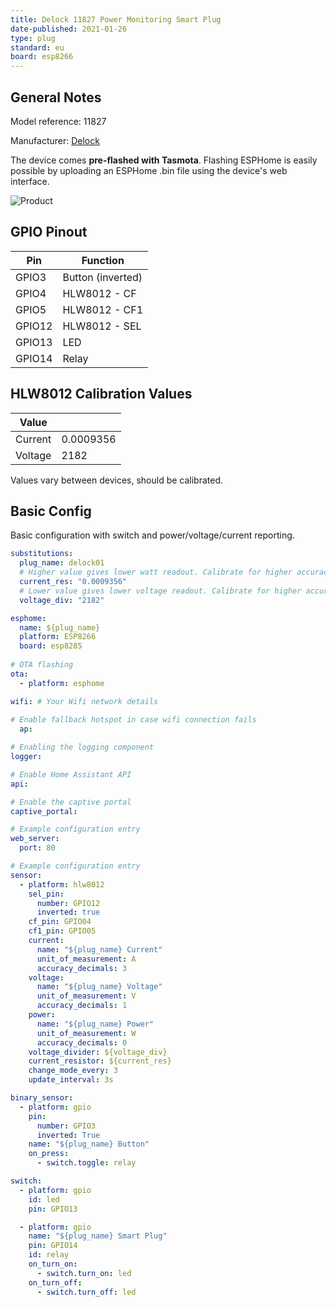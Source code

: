 ```yaml
---
title: Delock 11827 Power Monitoring Smart Plug
date-published: 2021-01-26
type: plug
standard: eu
board: esp8266
---
```


## General Notes

Model reference: 11827

Manufacturer: [Delock](https://www.delock.de/produkte/G_11827/merkmale.html)

The device comes **pre-flashed with Tasmota**.
Flashing ESPHome is easily possible by uploading an ESPHome .bin file using the device's web interface.

![Product](./Delock-11827-Power-Monitoring-Smart-Plug-Box.jpg "Product Image Box")

## GPIO Pinout

| Pin    | Function          |
| ------ | ----------------- |
| GPIO3  | Button (inverted) |
| GPIO4  | HLW8012 - CF      |
| GPIO5  | HLW8012 - CF1     |
| GPIO12 | HLW8012 - SEL     |
| GPIO13 | LED               |
| GPIO14 | Relay             |

## HLW8012 Calibration Values

| Value   |           |
| ------- | --------- |
| Current | 0.0009356 |
| Voltage | 2182      |

Values vary between devices, should be calibrated.

## Basic Config

Basic configuration with switch and power/voltage/current reporting.

```yaml
substitutions:
  plug_name: delock01
  # Higher value gives lower watt readout. Calibrate for higher accuracy.
  current_res: "0.0009356"
  # Lower value gives lower voltage readout. Calibrate for higher accuracy.
  voltage_div: "2182"

esphome:
  name: ${plug_name}
  platform: ESP8266
  board: esp8285
    
# OTA flashing
ota:
  - platform: esphome

wifi: # Your Wifi network details
  
# Enable fallback hotspot in case wifi connection fails  
  ap:

# Enabling the logging component
logger:

# Enable Home Assistant API
api:

# Enable the captive portal
captive_portal:

# Example configuration entry
web_server:
  port: 80

# Example configuration entry
sensor:
  - platform: hlw8012
    sel_pin:
      number: GPIO12
      inverted: true
    cf_pin: GPIO04
    cf1_pin: GPIO05
    current:
      name: "${plug_name} Current"
      unit_of_measurement: A
      accuracy_decimals: 3
    voltage:
      name: "${plug_name} Voltage"
      unit_of_measurement: V
      accuracy_decimals: 1
    power:
      name: "${plug_name} Power"
      unit_of_measurement: W
      accuracy_decimals: 0
    voltage_divider: ${voltage_div}
    current_resistor: ${current_res}
    change_mode_every: 3
    update_interval: 3s

binary_sensor:
  - platform: gpio
    pin:
      number: GPIO3
      inverted: True
    name: "${plug_name} Button"
    on_press:
      - switch.toggle: relay

switch:
  - platform: gpio
    id: led
    pin: GPIO13

  - platform: gpio
    name: "${plug_name} Smart Plug"
    pin: GPIO14
    id: relay
    on_turn_on:
      - switch.turn_on: led
    on_turn_off:
      - switch.turn_off: led
```
